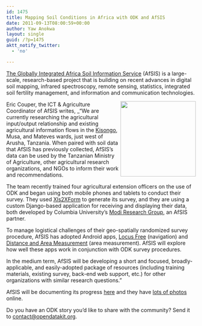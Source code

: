 ```yaml
---
id: 1475
title: Mapping Soil Conditions in Africa with ODK and AfSIS
date: 2011-09-13T08:00:59+00:00
author: Yaw Anokwa
layout: single
guid: /?p=1475
aktt_notify_twitter:
  - 'no'

---
```

[The Globally Integrated Africa Soil Information Service](http://africasoils.net/) (AfSIS) is a large-scale, research-based project that is building on recent advances in digital soil mapping, infrared spectroscopy, remote sensing, statistics, integrated soil fertility management, and information and communication technologies.

[<img src="/assets/wp-content/uploads/2011/09/afsis_collect_small.jpg" align="right" width="200" />](/assets/wp-content/uploads/2011/09/afsis_collect_small.jpg) 

Eric Couper, the ICT & Agriculture Coordinator of AfSIS writes, _“We are currently researching the agricultural input/output relationship and existing agricultural information flows in the [Kisongo](http://g.co/maps/kpqvk), Musa, and Mateves wards, just west of Arusha, Tanzania. When paired with soil data that AfSIS has previously collected, AfSIS&#8217;s data can be used by the Tanzanian Ministry of Agriculture, other agricultural research organizations, and NGOs to inform their work and recommendations.</p> 

The team recently trained four agricultural extension officers on the use of ODK and began using both mobile phones and tablets to conduct their survey. They used [Xls2XForm](http://xform-prod.mvpafrica.org) to generate its survey, and they are using a custom Django-based application for receiving and displaying their data, both developed by Columbia University&#8217;s [Modi Research Group](http://modi.mech.columbia.edu/), an AfSIS partner. 

To manage logistical challenges of their geo-spatially randomized survey procedure, AfSIS has adopted Android apps, [Locus Free](https://market.android.com/details?id=menion.android.locus) (navigation) and [Distance and Area Measurement](https://market.android.com/details?id=measureapp.measureapp&feature=search_result) (area measurement). AfSIS will explore how well these apps work in conjunction with ODK survey procedures.

In the medium term, AfSIS will be developing a short and focused, broadly-applicable, and easily-adopted package of resources (including training materials, existing survey, back-end web support, etc.) for other organizations with similar research questions.”</em>

AfSIS will be documenting its progress [here](http://africasoils.net/labs/ict4ag/) and they have [lots of photos](https://beta.africasoils.net/labs/wordpress/images-from-the-field/field-testing-in-kisongo-2/) online. 

Do you have an ODK story you&#8217;d like to share with the community? Send it to [contact@opendatakit.org](mailto:contact@opendatakit.org).
